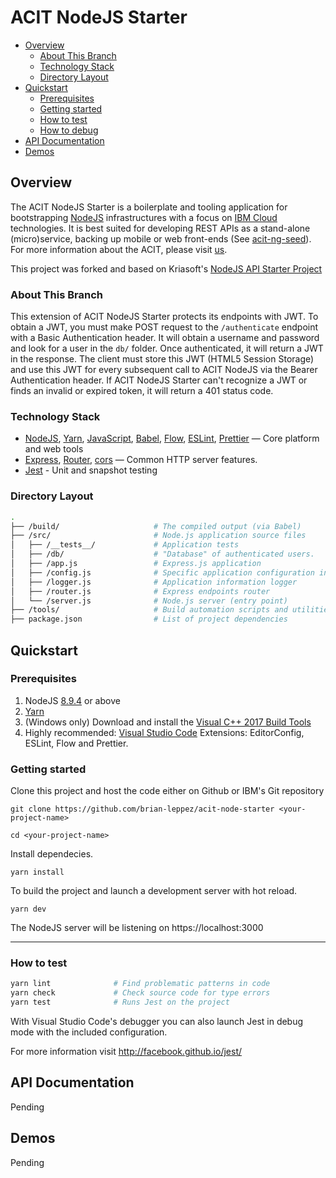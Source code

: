 # ACIT NodeJS Starter

- [Overview](#overview)
  - [About This Branch](#about-this-branch)
  - [Technology Stack](#technology-stack)
  - [Directory Layout](#directory-layout)
- [Quickstart](#quickstart)
  - [Prerequisites](#prerequisites)
  - [Getting started](#getting-started)
  - [How to test](#how-to-test)
  - [How to debug](#how-to-debug)
- [API Documentation](#api-documentation)
- [Demos](#demos)

## Overview

The ACIT NodeJS Starter is a boilerplate and tooling application for bootstrapping [NodeJS](https://nodejs.org/en/) infrastructures with a focus on [IBM Cloud](https://www.ibm.com/cloud/) technologies. It is best suited for developing REST APIs as a stand-alone (micro)service, backing up mobile or web front-ends (See [acit-ng-seed](https://git.ng.bluemix.net/ruben.gomez/acit-ng-seed)). For more information about the ACIT, please visit [us](https://in.accenture.com/ibm/).

This project was forked and based on Kriasoft's [NodeJS API Starter Project](https://github.com/kriasoft/nodejs-api-starter)

### About This Branch

This extension of ACIT NodeJS Starter protects its endpoints with JWT. To obtain a JWT, you must make POST request to the `/authenticate` endpoint with a Basic Authentication header. It will obtain a username and password and look for a user in the `db/` folder. Once authenticated, it will return a JWT in the response. The client must store this JWT (HTML5 Session Storage) and use this JWT for every subsequent call to ACIT NodeJS via the Bearer Authentication header. If ACIT NodeJS Starter can't recognize a JWT or finds an invalid or expired token, it will return a 401 status code.


### Technology Stack

* [NodeJS](https://nodejs.org/en/), [Yarn](https://yarnpkg.com/en/), [JavaScript](https://developer.mozilla.org/docs/Web/JavaScript),
[Babel](http://babeljs.io/), 
[Flow](https://flow.org/), 
[ESLint](https://eslint.org/), 
[Prettier](https://prettier.io/) — Core platform and web tools
* [Express](https://expressjs.com/), 
[Router](https://expressjs.com/en/guide/routing.html), [cors](https://github.com/expressjs/cors) — Common HTTP server features.
* [Jest](http://facebook.github.io/jest/) - Unit and snapshot testing

### Directory Layout

```bash
.
├── /build/                     # The compiled output (via Babel)
├── /src/                       # Node.js application source files
│   ├── /__tests__/             # Application tests
│   ├── /db/                    # "Database" of authenticated users. 
│   ├── /app.js                 # Express.js application
│   ├── /config.js              # Specific application configuration information
│   ├── /logger.js              # Application information logger 
│   ├── /router.js              # Express endpoints router
│   └── /server.js              # Node.js server (entry point)
├── /tools/                     # Build automation scripts and utilities
├── package.json                # List of project dependencies
```

## Quickstart

### Prerequisites

1) NodeJS [8.9.4](https://nodejs.org/en/download/) or above
2) [Yarn](https://yarnpkg.com/en/docs/install)
3) (Windows only) Download and install the [Visual C++ 2017 Build Tools](http://landinghub.visualstudio.com/visual-cpp-build-tools)
4) Highly recommended: [Visual Studio Code](https://code.visualstudio.com/) Extensions: EditorConfig, ESLint, Flow and Prettier.

### Getting started

Clone this project and host the code either on Github or IBM's Git repository

`git clone https://github.com/brian-leppez/acit-node-starter <your-project-name>`

`cd <your-project-name>`

Install dependecies.

`yarn install` 

To build the project and launch a development server with hot reload.

`yarn dev`

The NodeJS server will be listening on https://localhost:3000

---

### How to test

```bash
yarn lint              # Find problematic patterns in code
yarn check             # Check source code for type errors
yarn test              # Runs Jest on the project
```

With Visual Studio Code's debugger you can also launch Jest in debug mode with the included configuration.

For more information visit http://facebook.github.io/jest/

## API Documentation

 Pending

## Demos

 Pending


